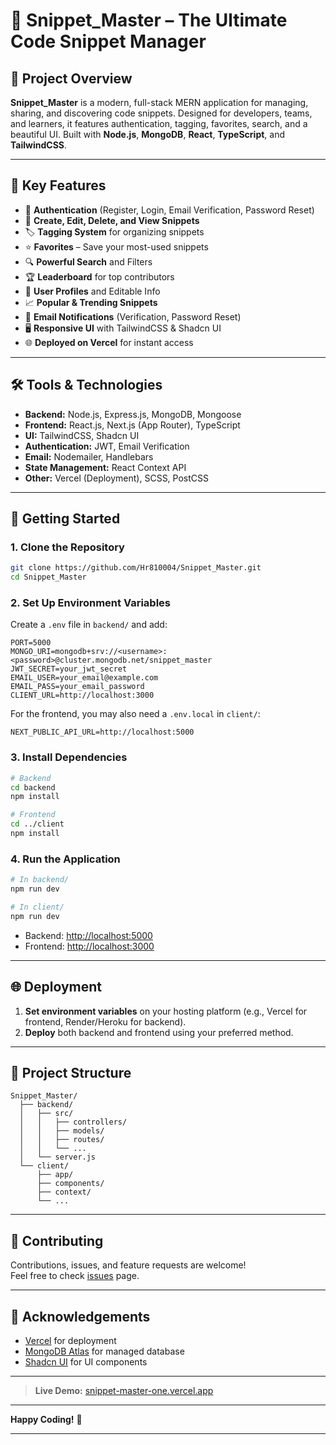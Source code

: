 # 🚀 Snippet_Master – The Ultimate Code Snippet Manager

## 📌 Project Overview

**Snippet_Master** is a modern, full-stack MERN application for managing, sharing, and discovering code snippets. Designed for developers, teams, and learners, it features authentication, tagging, favorites, search, and a beautiful UI. Built with **Node.js**, **MongoDB**, **React**, **TypeScript**, and **TailwindCSS**.

---

## 🌟 Key Features

- 🔐 **Authentication** (Register, Login, Email Verification, Password Reset)
- 📝 **Create, Edit, Delete, and View Snippets**
- 🏷️ **Tagging System** for organizing snippets
- ⭐ **Favorites** – Save your most-used snippets
- 🔍 **Powerful Search** and Filters
- 🏆 **Leaderboard** for top contributors
- 👤 **User Profiles** and Editable Info
- 📈 **Popular & Trending Snippets**
- 📨 **Email Notifications** (Verification, Password Reset)
- 🖥️ **Responsive UI** with TailwindCSS & Shadcn UI
- 🌐 **Deployed on Vercel** for instant access

---

## 🛠️ Tools & Technologies

- **Backend:** Node.js, Express.js, MongoDB, Mongoose
- **Frontend:** React.js, Next.js (App Router), TypeScript
- **UI:** TailwindCSS, Shadcn UI
- **Authentication:** JWT, Email Verification
- **Email:** Nodemailer, Handlebars
- **State Management:** React Context API
- **Other:** Vercel (Deployment), SCSS, PostCSS

---

## 🏁 Getting Started

### 1. Clone the Repository

```bash
git clone https://github.com/Hr810004/Snippet_Master.git
cd Snippet_Master
```

### 2. Set Up Environment Variables

Create a `.env` file in `backend/` and add:

```env
PORT=5000
MONGO_URI=mongodb+srv://<username>:<password>@cluster.mongodb.net/snippet_master
JWT_SECRET=your_jwt_secret
EMAIL_USER=your_email@example.com
EMAIL_PASS=your_email_password
CLIENT_URL=http://localhost:3000
```

For the frontend, you may also need a `.env.local` in `client/`:

```env
NEXT_PUBLIC_API_URL=http://localhost:5000
```

### 3. Install Dependencies

```bash
# Backend
cd backend
npm install

# Frontend
cd ../client
npm install
```

### 4. Run the Application

```bash
# In backend/
npm run dev

# In client/
npm run dev
```

- Backend: [http://localhost:5000](http://localhost:5000)
- Frontend: [http://localhost:3000](http://localhost:3000)

---

## 🌐 Deployment

1. **Set environment variables** on your hosting platform (e.g., Vercel for frontend, Render/Heroku for backend).
2. **Deploy** both backend and frontend using your preferred method.

---

## 📂 Project Structure

```plaintext
Snippet_Master/
  ├── backend/
  │   ├── src/
  │   │   ├── controllers/
  │   │   ├── models/
  │   │   ├── routes/
  │   │   └── ...
  │   └── server.js
  └── client/
      ├── app/
      ├── components/
      ├── context/
      └── ...
```

---

## 🤝 Contributing

Contributions, issues, and feature requests are welcome!  
Feel free to check [issues](https://github.com/Hr810004/Snippet_Master/issues) page.

---

## 🙏 Acknowledgements

- [Vercel](https://vercel.com/) for deployment
- [MongoDB Atlas](https://www.mongodb.com/cloud/atlas) for managed database
- [Shadcn UI](https://ui.shadcn.com/) for UI components

---

> **Live Demo:** [snippet-master-one.vercel.app](https://snippet-master-one.vercel.app)

---

**Happy Coding!** 🚀

---
